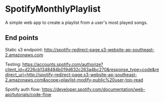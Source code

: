 # SpotifyMonthlyPlaylist

A simple web app to create a playlist from a user's most played songs.

## End points

Static s3 endpoint: <http://spotify-redirect-page.s3-website-ap-southeast-2.amazonaws.com>

Testing: <https://accounts.spotify.com/authorize?client_id=d226cb1348484b019d632c263a4bc270&response_type=code&redirect_uri=http://spotify-redirect-page.s3-website-ap-southeast-2.amazonaws.com&scope=playlist-modify-public%20user-top-read>

Spotify auth flow: <https://developer.spotify.com/documentation/web-api/tutorials/code-flow>
